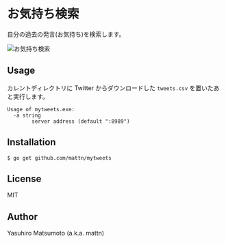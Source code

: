 # お気持ち検索

自分の過去の発言(お気持ち)を検索します。

![お気持ち検索](http://go-gyazo.appspot.com/07e94bb149ddca1b.png)

## Usage

カレントディレクトリに Twitter からダウンロードした `tweets.csv` を置いたあと実行します。

```
Usage of mytweets.exe:
  -a string
    	server address (default ":8989")
```

## Installation

```
$ go get github.com/mattn/mytweets
```

## License

MIT

## Author

Yasuhiro Matsumoto (a.k.a. mattn)
